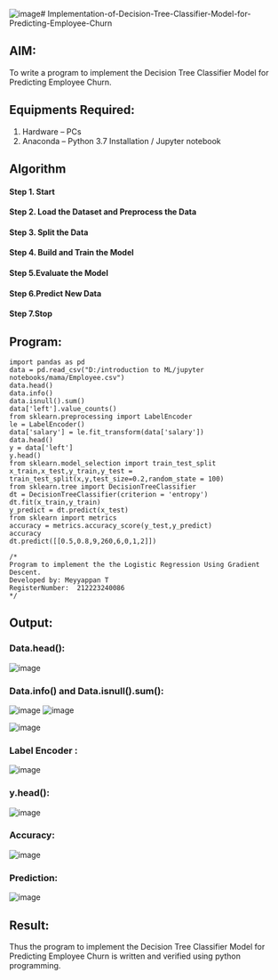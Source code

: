 ![image](https://github.com/Meyyappan-T/Implementation-of-Decision-Tree-Classifier-Model-for-Predicting-Employee-Churn/assets/128804366/b10dcae9-7328-43bd-8a91-8a0b3234c675)# Implementation-of-Decision-Tree-Classifier-Model-for-Predicting-Employee-Churn

## AIM:
To write a program to implement the Decision Tree Classifier Model for Predicting Employee Churn.

## Equipments Required:
1. Hardware – PCs
2. Anaconda – Python 3.7 Installation / Jupyter notebook

## Algorithm
#### Step 1. Start
#### Step 2. Load the Dataset and Preprocess the Data
#### Step 3. Split the Data
#### Step 4. Build and Train the Model
#### Step 5.Evaluate the Model
#### Step 6.Predict New Data
#### Step 7.Stop
## Program:
```
import pandas as pd
data = pd.read_csv("D:/introduction to ML/jupyter notebooks/mama/Employee.csv")
data.head()
data.info()
data.isnull().sum()
data['left'].value_counts()
from sklearn.preprocessing import LabelEncoder
le = LabelEncoder()
data['salary'] = le.fit_transform(data['salary'])
data.head()
y = data['left']
y.head()
from sklearn.model_selection import train_test_split
x_train,x_test,y_train,y_test = train_test_split(x,y,test_size=0.2,random_state = 100)
from sklearn.tree import DecisionTreeClassifier
dt = DecisionTreeClassifier(criterion = 'entropy')
dt.fit(x_train,y_train)
y_predict = dt.predict(x_test)
from sklearn import metrics
accuracy = metrics.accuracy_score(y_test,y_predict)
accuracy
dt.predict([[0.5,0.8,9,260,6,0,1,2]])

/*
Program to implement the the Logistic Regression Using Gradient Descent.
Developed by: Meyyappan T
RegisterNumber:  212223240086
*/
```
## Output:
### Data.head():
![image](https://github.com/arbasil05/-Implementation-of-Logistic-Regression-Using-Gradient-Descent/assets/144218037/a0894abd-5425-4f4e-a8a5-afe6d8f06ab3)
### Data.info() and Data.isnull().sum():
![image](https://github.com/arbasil05/-Implementation-of-Logistic-Regression-Using-Gradient-Descent/assets/144218037/2d1870be-45ae-4072-94f2-457bd3fc7f8c)
![image](https://github.com/arbasil05/-Implementation-of-Logistic-Regression-Using-Gradient-Descent/assets/144218037/cecd03aa-658d-4df6-b82f-8a1ef4ea0980)

![image](https://github.com/arbasil05/-Implementation-of-Logistic-Regression-Using-Gradient-Descent/assets/144218037/e0a14a4c-97b2-40e8-a8a9-fb19c107dd82)

### Label Encoder :
![image](https://github.com/arbasil05/-Implementation-of-Logistic-Regression-Using-Gradient-Descent/assets/144218037/4119b636-8467-4173-867b-a83dec66b243)

### y.head():
![image](https://github.com/arbasil05/-Implementation-of-Logistic-Regression-Using-Gradient-Descent/assets/144218037/0f00de90-8207-4a28-ac3c-bb47057ae205)
### Accuracy:
![image](https://github.com/arbasil05/-Implementation-of-Logistic-Regression-Using-Gradient-Descent/assets/144218037/e1c1c5e3-9abd-4b70-ba69-af128b8e87d8)
### Prediction:
![image](https://github.com/arbasil05/-Implementation-of-Logistic-Regression-Using-Gradient-Descent/assets/144218037/20d0366c-a7f9-4027-8976-733d7214b398)
## Result:
Thus the program to implement the  Decision Tree Classifier Model for Predicting Employee Churn is written and verified using python programming.
